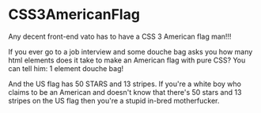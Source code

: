 CSS3AmericanFlag
================

Any decent front-end vato has to have a CSS 3 American flag man!!!

If you ever go to a job interview and some douche bag asks you how many html elements does it take to make an American flag with pure CSS?  You can tell him: 1 element douche bag!

And the US flag has 50 STARS and 13 stripes.  If you're a white boy who claims to be an American and doesn't know that there's 50 stars and 13 stripes on the US flag then you're a stupid in-bred motherfucker.
